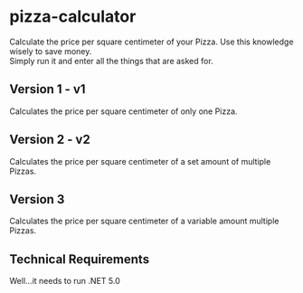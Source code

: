 # pizza-calculator
Calculate the price per square centimeter of your Pizza. Use this knowledge wisely to save money.
<br>
Simply run it and enter all the things that are asked for.

## Version 1 - v1
Calculates the price per square centimeter of only one Pizza.

## Version 2 - v2
Calculates the price per square centimeter of a set amount of multiple Pizzas.

## Version 3
Calculates the price per square centimeter of a variable amount multiple Pizzas.

## Technical Requirements
Well...it needs to run .NET 5.0
